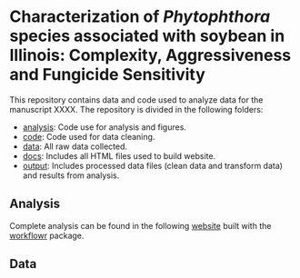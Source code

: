 # Characterization of _Phytophthora_ species associated with soybean in Illinois: Complexity, Aggressiveness and Fungicide Sensitivity 

This repository contains data and code used to analyze data for the manuscript XXXX. The repository is divided in the following folders:  
- [analysis](https://github.com/danielcerritos/phytophthora/tree/master/analysis): Code use for analysis and figures.  
- [code](https://github.com/danielcerritos/phytophthora/tree/master/code): Code used for data cleaning.  
- [data](https://github.com/danielcerritos/phytophthora/tree/master/data): All raw data collected.  
- [docs](https://github.com/danielcerritos/phytophthora/tree/master/docs): Includes all HTML files used to build website.  
- [output](https://github.com/danielcerritos/phytophthora/tree/master/output): Includes processed data files (clean data and transform data) and results from analysis.  

## Analysis
Complete analysis can be found in the following [website](https://danielcerritos.github.io/phytophthora/02_analysis_phytophtora-spp-survey.html) built with the [workflowr](https://jdblischak.github.io/workflowr/) package. 

## Data
